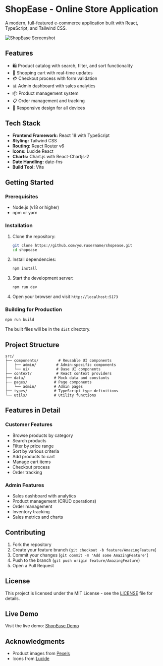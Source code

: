 # ShopEase - Online Store Application

A modern, full-featured e-commerce application built with React, TypeScript, and Tailwind CSS.

![ShopEase Screenshot](https://github.com/user-attachments/assets/81bdfc24-405f-49a9-99e0-9547deedb741)

## Features

- 🛍️ Product catalog with search, filter, and sort functionality
- 🛒 Shopping cart with real-time updates
- 💳 Checkout process with form validation
- 📊 Admin dashboard with sales analytics
- 📦 Product management system
- 📋 Order management and tracking
- 📱 Responsive design for all devices

## Tech Stack

- **Frontend Framework:** React 18 with TypeScript
- **Styling:** Tailwind CSS
- **Routing:** React Router v6
- **Icons:** Lucide React
- **Charts:** Chart.js with React-Chartjs-2
- **Date Handling:** date-fns
- **Build Tool:** Vite

## Getting Started

### Prerequisites

- Node.js (v18 or higher)
- npm or yarn

### Installation

1. Clone the repository:
   ```bash
   git clone https://github.com/yourusername/shopease.git
   cd shopease
   ```

2. Install dependencies:
   ```bash
   npm install
   ```

3. Start the development server:
   ```bash
   npm run dev
   ```

4. Open your browser and visit `http://localhost:5173`

### Building for Production

```bash
npm run build
```

The built files will be in the `dist` directory.

## Project Structure

```
src/
├── components/         # Reusable UI components
│   ├── admin/         # Admin-specific components
│   └── ui/            # Base UI components
├── context/           # React context providers
├── data/             # Mock data and constants
├── pages/            # Page components
│   └── admin/        # Admin pages
├── types/            # TypeScript type definitions
└── utils/            # Utility functions
```

## Features in Detail

### Customer Features

- Browse products by category
- Search products
- Filter by price range
- Sort by various criteria
- Add products to cart
- Manage cart items
- Checkout process
- Order tracking

### Admin Features

- Sales dashboard with analytics
- Product management (CRUD operations)
- Order management
- Inventory tracking
- Sales metrics and charts

## Contributing

1. Fork the repository
2. Create your feature branch (`git checkout -b feature/AmazingFeature`)
3. Commit your changes (`git commit -m 'Add some AmazingFeature'`)
4. Push to the branch (`git push origin feature/AmazingFeature`)
5. Open a Pull Request

## License

This project is licensed under the MIT License - see the [LICENSE](LICENSE) file for details.

## Live Demo

Visit the live demo: [ShopEase Demo]([https://bright-valkyrie-52e686.netlify.app](https://srajasimman-shopease-online-store.netlify.app/))

## Acknowledgments

- Product images from [Pexels](https://www.pexels.com/)
- Icons from [Lucide](https://lucide.dev/)
